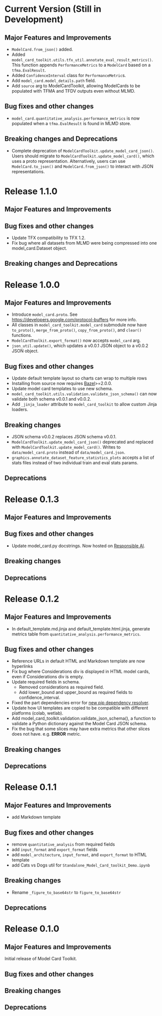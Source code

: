 <!-- mdlint off(HEADERS_TOO_MANY_H1) -->

# Current Version (Still in Development)

## Major Features and Improvements

* `ModelCard.from_json()` added.
* Added `model_card_toolkit.utils.tfx_util.annotate_eval_result_metrics()`. This function appends `PerformanceMetrics` to a `ModelCard` based on a `tfma.EvalResult`.
* Added `ConfidenceInterval` class for `PerformanceMetric`s.
* Add `model_card.model_details.path` field.
* Add `source` arg to ModelCardToolkit, allowing ModelCards to be populated with TFMA and TFDV outputs even without MLMD.

## Bug fixes and other changes

* `model_card.quantitative_analysis.performance_metrics` is now populated when a `tfma.EvalResult` is found in MLMD store.

## Breaking changes and Deprecations

* Complete deprecation of `ModelCardToolkit.update_model_card_json()`. Users should migrate to `ModelCardToolkit.update_model_card()`, which uses a proto representation. Alternatively, users can use `ModelCard.to_json()` and `ModelCard.from_json()` to interact with JSON representations.

# Release 1.1.0

## Major Features and Improvements

## Bug fixes and other changes

* Update TFX compatibility to TFX 1.2.
* Fix bug where all datasets from MLMD were being compressed into one model_card.Dataset object.

## Breaking changes and Deprecations

# Release 1.0.0

## Major Features and Improvements

* Introduce `model_card.proto`. See https://developers.google.com/protocol-buffers for more info.
* All classes in `model_card_toolkit.model_card` submodule now have `to_proto()`, `merge_from_proto()`, `copy_from_proto()`, and `clear()` functions.
* `ModelCardToolkit.export_format()` now accepts `model_card` arg.
* `json_util.update()`, which updates a v0.0.1 JSON object to a v0.0.2 JSON object.

## Bug fixes and other changes

* Update default template layout so charts can wrap to multiple rows
* Installing from source now requires [Bazel](https://docs.bazel.build/versions/master/install.html)>=2.0.0.
* Update model card templates to use new schema.
* `model_card_toolkit.utils.validation.validate_json_schema()` can now validate both schema v0.0.1 and v0.0.2.
* Add `_jinja_loader` attribute to `model_card_toolkit` to allow custom Jinja loaders.

## Breaking changes

* JSON schema v0.0.2 replaces JSON schema v0.0.1.
* `ModelCardToolkit.update_model_card_json()` deprecated and replaced with `ModelCardToolkit.update_model_card()`. Writes to `data/model_card.proto` instead of `data/model_card.json`.
* `graphics.annotate_dataset_feature_statistics_plots` accepts a list of stats files instead of two individual train and eval stats params.

## Deprecations

# Release 0.1.3

## Major Features and Improvements

## Bug fixes and other changes

* Update model_card.py docstrings. Now hosted on [Responsible AI](https://www.tensorflow.org/responsible_ai/model_card_toolkit/api_docs/python/model_card_toolkit).

## Breaking changes

## Deprecations

# Release 0.1.2

## Major Features and Improvements

* In default_template.md.jinja and default_template.html.jinja, generate metrics table from `quantitative_analysis.performance_metrics`.

## Bug fixes and other changes

* Reference URLs in default HTML and Markdown template are now hyperlinks
* Fix bug where Considerations div is displayed in HTML model cards, even if Considerations div is empty.
* Update required fields in schema.
  * Removed considerations as required field.
  * Add lower_bound and upper_bound as required fields to confidence_interval.
* Fixed the part dependencies error for [new pip dependency resolver](https://pip.pypa.io/en/stable/user_guide/#changes-to-the-pip-dependency-resolver-in-20-3-2020).
* Update how UI templates are copied to be compatible with different platforms (colab, wetlab).
* Add model_card_toolkit.validation.validate_json_schema(), a function to validate a Python dictionary against the Model Card JSON schema.
* Fix the bug that some slices may have extra metrics that other slices does not have. e.g. __ERROR__ metric.

## Breaking changes

## Deprecations

# Release 0.1.1

## Major Features and Improvements

* add Markdown template

## Bug fixes and other changes

* remove `quantitative_analysis` from required fields
* add `input_format` and `export_format` fields
* add `model_architecture`, `input_format`, and `export_format` to HTML template
* add Cats vs Dogs util for `Standalone_Model_Card_toolkit_Demo.ipynb`

## Breaking changes

* Rename `_figure_to_base64str` to `figure_to_base64str`

## Deprecations

# Release 0.1.0

## Major Features and Improvements

Initial release of Model Card Toolkit.

## Bug fixes and other changes

## Breaking changes

## Deprecations
